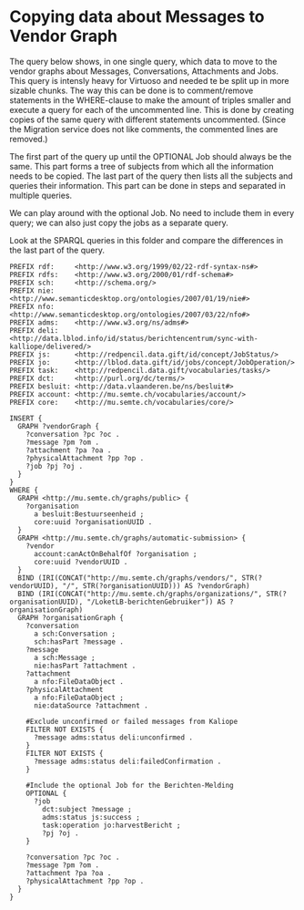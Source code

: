 # Copying data about Messages to Vendor Graph

The query below shows, in one single query, which data to move to the vendor
graphs about Messages, Conversations, Attachments and Jobs. This query is
intensly heavy for Virtuoso and needed te be split up in more sizable chunks.
The way this can be done is to comment/remove statements in the WHERE-clause to
make the amount of triples smaller and execute a query for each of the
uncommented line. This is done by creating copies of the same query with
different statements uncommented. (Since the Migration service does not like
comments, the commented lines are removed.)

The first part of the query up until the OPTIONAL Job should always be the
same. This part forms a tree of subjects from which all the information needs
to be copied. The last part of the query then lists all the subjects and
queries their information. This part can be done in steps and separated in
multiple queries.

We can play around with the optional Job. No need to include them in every
query; we can also just copy the jobs as a separate query.

Look at the SPARQL queries in this folder and compare the differences in the
last part of the query.

```sparql
PREFIX rdf:     <http://www.w3.org/1999/02/22-rdf-syntax-ns#>
PREFIX rdfs:    <http://www.w3.org/2000/01/rdf-schema#>
PREFIX sch:     <http://schema.org/>
PREFIX nie:     <http://www.semanticdesktop.org/ontologies/2007/01/19/nie#>
PREFIX nfo:     <http://www.semanticdesktop.org/ontologies/2007/03/22/nfo#>
PREFIX adms:    <http://www.w3.org/ns/adms#>
PREFIX deli:    <http://data.lblod.info/id/status/berichtencentrum/sync-with-kalliope/delivered/>
PREFIX js:      <http://redpencil.data.gift/id/concept/JobStatus/>
PREFIX jo:      <http://lblod.data.gift/id/jobs/concept/JobOperation/>
PREFIX task:    <http://redpencil.data.gift/vocabularies/tasks/>
PREFIX dct:     <http://purl.org/dc/terms/>
PREFIX besluit: <http://data.vlaanderen.be/ns/besluit#>
PREFIX account: <http://mu.semte.ch/vocabularies/account/>
PREFIX core:    <http://mu.semte.ch/vocabularies/core/>

INSERT {
  GRAPH ?vendorGraph {
    ?conversation ?pc ?oc .
    ?message ?pm ?om .
    ?attachment ?pa ?oa .
    ?physicalAttachment ?pp ?op .
    ?job ?pj ?oj .
  }
}
WHERE {
  GRAPH <http://mu.semte.ch/graphs/public> {
    ?organisation
      a besluit:Bestuurseenheid ;
      core:uuid ?organisationUUID .
  }
  GRAPH <http://mu.semte.ch/graphs/automatic-submission> {
    ?vendor
      account:canActOnBehalfOf ?organisation ;
      core:uuid ?vendorUUID .
  }
  BIND (IRI(CONCAT("http://mu.semte.ch/graphs/vendors/", STR(?vendorUUID), "/", STR(?organisationUUID))) AS ?vendorGraph)
  BIND (IRI(CONCAT("http://mu.semte.ch/graphs/organizations/", STR(?organisationUUID), "/LoketLB-berichtenGebruiker")) AS ?organisationGraph)
  GRAPH ?organisationGraph {
    ?conversation
      a sch:Conversation ;
      sch:hasPart ?message .
    ?message
      a sch:Message ;
      nie:hasPart ?attachment .
    ?attachment
      a nfo:FileDataObject .
    ?physicalAttachment
      a nfo:FileDataObject ;
      nie:dataSource ?attachment .

    #Exclude unconfirmed or failed messages from Kaliope
    FILTER NOT EXISTS {
      ?message adms:status deli:unconfirmed .
    }
    FILTER NOT EXISTS {
      ?message adms:status deli:failedConfirmation .
    }

    #Include the optional Job for the Berichten-Melding
    OPTIONAL {
      ?job
        dct:subject ?message ;
        adms:status js:success ;
        task:operation jo:harvestBericht ;
        ?pj ?oj .
    }

    ?conversation ?pc ?oc .
    ?message ?pm ?om .
    ?attachment ?pa ?oa .
    ?physicalAttachment ?pp ?op .
  }
}
```
